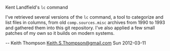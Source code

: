 Kent Landfield's `lc` command

I've retrieved several versions of the `lc` command, a tool to
categorize and list files in columns, from old `comp.sources.misc`
archives from 1990 to 1993 and gathered them into this git repository.
I've also applied a few small patches of my own so it builds on
modern systems.

-- Keith Thompson <Keith.S.Thompson@gmail.com> Sun 2012-03-11
